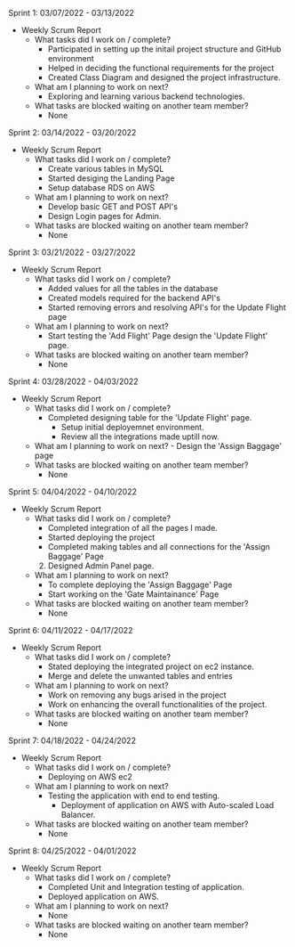 Sprint 1: 03/07/2022 - 03/13/2022
- Weekly Scrum Report
	- What tasks did I work on / complete?
		- Participated in setting up the initail project structure and GitHub environment
		- Helped in deciding the functional requirements for the project
		- Created Class Diagram and designed the project infrastructure.
	- What am I planning to work on next?
		- Exploring and learning various backend technologies.
	- What tasks are blocked waiting on another team member?
		- None



Sprint 2: 03/14/2022 - 03/20/2022
- Weekly Scrum Report
	- What tasks did I work on / complete?
		- Create various tables in MySQL
		- Started desiging the Landing Page
		- Setup database RDS on AWS
	- What am I planning to work on next?
		- Develop basic GET and POST API's
		- Design Login pages for Admin.
	- What tasks are blocked waiting on another team member?
		- None


Sprint 3: 03/21/2022 - 03/27/2022
- Weekly Scrum Report
	- What tasks did I work on / complete?
		- Added values for all the tables in the database
		- Created models required for the backend API's
		- Started removing errors and resolving API's for the Update Flight page
	- What am I planning to work on next?
		- Start testing the 'Add Flight' Page design the 'Update Flight' page.
	- What tasks are blocked waiting on another team member?
		- None
 

Sprint 4: 03/28/2022 - 04/03/2022
- Weekly Scrum Report
	- What tasks did I work on / complete?
		- Completed designing table for the 'Update Flight' page.
    		- Setup initial deployemnet environment.
    		- Review all the integrations made uptill now.
	- What am I planning to work on next?
    		- Design the 'Assign Baggage' page
	- What tasks are blocked waiting on another team member?
		- None


Sprint 5: 04/04/2022 - 04/10/2022
- Weekly Scrum Report
	- What tasks did I work on / complete?
		- Completed integration of all the pages I made.
		- Started deploying the project
		- Completed making tables and all connections for the 'Assign Baggage' Page
        2. Designed Admin Panel page.
	- What am I planning to work on next?
		- To complete deploying the 'Assign Baggage' Page
		- Start working on the 'Gate Maintainance' Page
	- What tasks are blocked waiting on another team member?
		- None



Sprint 6: 04/11/2022 - 04/17/2022
- Weekly Scrum Report
	- What tasks did I work on / complete?
		- Stated deploying the integrated project on ec2 instance.
		- Merge and delete the unwanted tables and entries
	- What am I planning to work on next?
		- Work on removing any bugs arised in the project
		- Work on enhancing the overall functionalities of the project.
	- What tasks are blocked waiting on another team member?
		- None


Sprint 7: 04/18/2022 - 04/24/2022
- Weekly Scrum Report
	- What tasks did I work on / complete?
		- Deploying on AWS ec2
	- What am I planning to work on next?
		- Testing the application with end to end testing.
        	- Deployment of application on AWS with Auto-scaled Load Balancer.
	- What tasks are blocked waiting on another team member?
		- None



Sprint 8: 04/25/2022 - 04/01/2022
- Weekly Scrum Report
	- What tasks did I work on / complete?
		- Completed Unit and Integration testing of application.
		- Deployed application on AWS.
	- What am I planning to work on next?
		- None
	- What tasks are blocked waiting on another team member?
		- None

